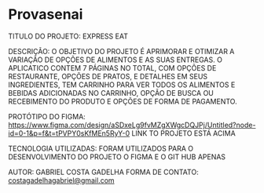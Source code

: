 # Provasenai
 
TITULO DO PROJETO: EXPRESS EAT

 DESCRIÇÃO: O OBJETIVO DO PROJETO É APRIMORAR E OTIMIZAR A VARIAÇÃO DE OPÇÕES DE ALIMENTOS E AS SUAS ENTREGAS. O APLICATICO CONTEM 7 PÁGINAS NO TOTAL, COM OPÇÕES DE RESTAURANTE, OPÇÕES DE PRATOS, E DETALHES EM SEUS INGREDIENTES, TEM CARRINHO PARA VER TODOS OS ALIMENTOS E BEBIDAS ADICIONADAS NO CARRINHO, OPÇÃO DE BUSCA OU RECEBIMENTO DO PRODUTO E OPÇÕES DE FORMA DE PAGAMENTO.

 PROTÓTIPO DO FIGMA: https://www.figma.com/design/aSDxeLg9fvMZgXWgcDQJPj/Untitled?node-id=0-1&p=f&t=tPVPY0sKfMEn5RyY-0
 LINK TO PROJETO ESTÁ ACIMA

TECNOLOGIA UTILIZADAS: FORAM UTILIZADOS PARA O DESENVOLVIMENTO DO PROJETO O FIGMA E O GIT HUB APENAS

AUTOR: GABRIEL COSTA GADELHA
FORMA DE CONTATO: costagadelhagabriel@gmail.com
